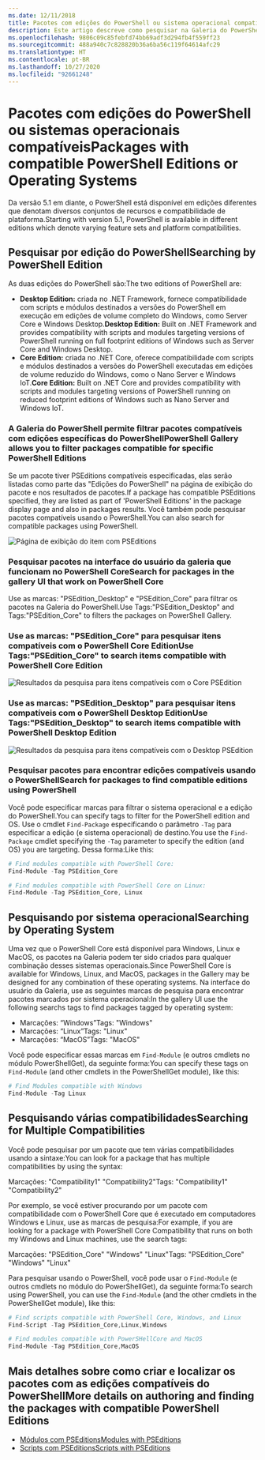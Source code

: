 ```yaml
---
ms.date: 12/11/2018
title: Pacotes com edições do PowerShell ou sistema operacional compatível
description: Este artigo descreve como pesquisar na Galeria do PowerShell por compatibilidade com uma plataforma ou edição específica.
ms.openlocfilehash: 9806c09c85febfd74bb69adf3d294fb4f559ff23
ms.sourcegitcommit: 488a940c7c828820b36a6ba56c119f64614afc29
ms.translationtype: HT
ms.contentlocale: pt-BR
ms.lasthandoff: 10/27/2020
ms.locfileid: "92661248"
---
```

# <a name="packages-with-compatible-powershell-editions-or-operating-systems"></a><span data-ttu-id="09ca0-103">Pacotes com edições do PowerShell ou sistemas operacionais compatíveis</span><span class="sxs-lookup"><span data-stu-id="09ca0-103">Packages with compatible PowerShell Editions or Operating Systems</span></span>

<span data-ttu-id="09ca0-104">Da versão 5.1 em diante, o PowerShell está disponível em edições diferentes que denotam diversos conjuntos de recursos e compatibilidade de plataforma.</span><span class="sxs-lookup"><span data-stu-id="09ca0-104">Starting with version 5.1, PowerShell is available in different editions which denote varying feature sets and platform compatibilities.</span></span>

## <a name="searching-by-powershell-edition"></a><span data-ttu-id="09ca0-105">Pesquisar por edição do PowerShell</span><span class="sxs-lookup"><span data-stu-id="09ca0-105">Searching by PowerShell Edition</span></span>

<span data-ttu-id="09ca0-106">As duas edições do PowerShell são:</span><span class="sxs-lookup"><span data-stu-id="09ca0-106">The two editions of PowerShell are:</span></span>

- <span data-ttu-id="09ca0-107">**Desktop Edition:** criada no .NET Framework, fornece compatibilidade com scripts e módulos destinados a versões do PowerShell em execução em edições de volume completo do Windows, como Server Core e Windows Desktop.</span><span class="sxs-lookup"><span data-stu-id="09ca0-107">**Desktop Edition:** Built on .NET Framework and provides compatibility with scripts and modules targeting versions of PowerShell running on full footprint editions of Windows such as Server Core and Windows Desktop.</span></span>
- <span data-ttu-id="09ca0-108">**Core Edition:** criada no .NET Core, oferece compatibilidade com scripts e módulos destinados a versões do PowerShell executadas em edições de volume reduzido do Windows, como o Nano Server e Windows IoT.</span><span class="sxs-lookup"><span data-stu-id="09ca0-108">**Core Edition:** Built on .NET Core and provides compatibility with scripts and modules targeting versions of PowerShell running on reduced footprint editions of Windows such as Nano Server and Windows IoT.</span></span>

### <a name="powershell-gallery-allows-you-to-filter-packages-compatible-for-specific-powershell-editions"></a><span data-ttu-id="09ca0-109">A Galeria do PowerShell permite filtrar pacotes compatíveis com edições específicas do PowerShell</span><span class="sxs-lookup"><span data-stu-id="09ca0-109">PowerShell Gallery allows you to filter packages compatible for specific PowerShell Editions</span></span>

<span data-ttu-id="09ca0-110">Se um pacote tiver PSEditions compatíveis especificadas, elas serão listadas como parte das "Edições do PowerShell" na página de exibição do pacote e nos resultados de pacotes.</span><span class="sxs-lookup"><span data-stu-id="09ca0-110">If a package has compatible PSEditions specified, they are listed as part of 'PowerShell Editions' in the package display page and also in packages results.</span></span>
<span data-ttu-id="09ca0-111">Você também pode pesquisar pacotes compatíveis usando o PowerShell.</span><span class="sxs-lookup"><span data-stu-id="09ca0-111">You can also search for compatible packages using PowerShell.</span></span>

![Página de exibição do item com PSEditions](media/searching-by-compatibility/packagedisplaypagewithpseditions.PNG)

### <a name="search-for-packages-in-the-gallery-ui-that-work-on-powershell-core"></a><span data-ttu-id="09ca0-113">Pesquisar pacotes na interface do usuário da galeria que funcionam no PowerShell Core</span><span class="sxs-lookup"><span data-stu-id="09ca0-113">Search for packages in the gallery UI that work on PowerShell Core</span></span>

<span data-ttu-id="09ca0-114">Use as marcas: "PSEdition_Desktop" e "PSEdition_Core" para filtrar os pacotes na Galeria do PowerShell.</span><span class="sxs-lookup"><span data-stu-id="09ca0-114">Use Tags:"PSEdition_Desktop" and Tags:"PSEdition_Core" to filters the packages on PowerShell Gallery.</span></span>

### <a name="use-tagspsedition_core-to-search-items-compatible-with-powershell-core-edition"></a><span data-ttu-id="09ca0-115">Use as marcas: "PSEdition_Core" para pesquisar itens compatíveis com o PowerShell Core Edition</span><span class="sxs-lookup"><span data-stu-id="09ca0-115">Use Tags:"PSEdition_Core" to search items compatible with PowerShell Core Edition</span></span>

![Resultados da pesquisa para itens compatíveis com o Core PSEdition](media/searching-by-compatibility/searchresultswithpseditions.PNG)

### <a name="use-tagspsedition_desktop-to-search-items-compatible-with-powershell-desktop-edition"></a><span data-ttu-id="09ca0-117">Use as marcas: "PSEdition_Desktop" para pesquisar itens compatíveis com o PowerShell Desktop Edition</span><span class="sxs-lookup"><span data-stu-id="09ca0-117">Use Tags:"PSEdition_Desktop" to search items compatible with PowerShell Desktop Edition</span></span>

![Resultados da pesquisa para itens compatíveis com o Desktop PSEdition](media/searching-by-compatibility/searchresultswithpseditionsdesktop.PNG)

### <a name="search-for-packages-to-find-compatible-editions-using-powershell"></a><span data-ttu-id="09ca0-119">Pesquisar pacotes para encontrar edições compatíveis usando o PowerShell</span><span class="sxs-lookup"><span data-stu-id="09ca0-119">Search for packages to find compatible editions using PowerShell</span></span>

<span data-ttu-id="09ca0-120">Você pode especificar marcas para filtrar o sistema operacional e a edição do PowerShell.</span><span class="sxs-lookup"><span data-stu-id="09ca0-120">You can specify tags to filter for the PowerShell edition and OS.</span></span> <span data-ttu-id="09ca0-121">Use o cmdlet `Find-Package` especificando o parâmetro `-Tag` para especificar a edição (e sistema operacional) de destino.</span><span class="sxs-lookup"><span data-stu-id="09ca0-121">You use the `Find-Package` cmdlet specifying the `-Tag` parameter to specify the edition (and OS) you are targeting.</span></span> <span data-ttu-id="09ca0-122">Dessa forma:</span><span class="sxs-lookup"><span data-stu-id="09ca0-122">Like this:</span></span>

```powershell
# Find modules compatible with PowerShell Core:
Find-Module -Tag PSEdition_Core

# Find modules compatible with PowerShell Core on Linux:
Find-Module -Tag PSEdition_Core, Linux
```

## <a name="searching-by-operating-system"></a><span data-ttu-id="09ca0-123">Pesquisando por sistema operacional</span><span class="sxs-lookup"><span data-stu-id="09ca0-123">Searching by Operating System</span></span>

<span data-ttu-id="09ca0-124">Uma vez que o PowerShell Core está disponível para Windows, Linux e MacOS, os pacotes na Galeria podem ter sido criados para qualquer combinação desses sistemas operacionais.</span><span class="sxs-lookup"><span data-stu-id="09ca0-124">Since PowerShell Core is available for Windows, Linux, and MacOS, packages in the Gallery may be designed for any combination of these operating systems.</span></span> <span data-ttu-id="09ca0-125">Na interface do usuário da Galeria, use as seguintes marcas de pesquisa para encontrar pacotes marcados por sistema operacional:</span><span class="sxs-lookup"><span data-stu-id="09ca0-125">In the gallery UI use the following searchs tags to find packages tagged by operating system:</span></span>

- <span data-ttu-id="09ca0-126">Marcações: “Windows”</span><span class="sxs-lookup"><span data-stu-id="09ca0-126">Tags: "Windows"</span></span>
- <span data-ttu-id="09ca0-127">Marcações: “Linux”</span><span class="sxs-lookup"><span data-stu-id="09ca0-127">Tags: "Linux"</span></span>
- <span data-ttu-id="09ca0-128">Marcações: “MacOS”</span><span class="sxs-lookup"><span data-stu-id="09ca0-128">Tags: "MacOS"</span></span>

<span data-ttu-id="09ca0-129">Você pode especificar essas marcas em `Find-Module` (e outros cmdlets no módulo PowerShellGet), da seguinte forma:</span><span class="sxs-lookup"><span data-stu-id="09ca0-129">You can specify these tags on `Find-Module` (and other cmdlets in the PowerShellGet module), like this:</span></span>

```powershell
# Find Modules compatible with Windows
Find-Module -Tag Linux
```

## <a name="searching-for-multiple-compatibilities"></a><span data-ttu-id="09ca0-130">Pesquisando várias compatibilidades</span><span class="sxs-lookup"><span data-stu-id="09ca0-130">Searching for Multiple Compatibilities</span></span>

<span data-ttu-id="09ca0-131">Você pode pesquisar por um pacote que tem várias compatibilidades usando a sintaxe:</span><span class="sxs-lookup"><span data-stu-id="09ca0-131">You can look for a package that has multiple compatibilities by using the syntax:</span></span>

<span data-ttu-id="09ca0-132">Marcações: "Compatibility1" "Compatibility2"</span><span class="sxs-lookup"><span data-stu-id="09ca0-132">Tags: "Compatibility1" "Compatibility2"</span></span>

<span data-ttu-id="09ca0-133">Por exemplo, se você estiver procurando por um pacote com compatibilidade com o PowerShell Core que é executado em computadores Windows e Linux, use as marcas de pesquisa:</span><span class="sxs-lookup"><span data-stu-id="09ca0-133">For example, if you are looking for a package with PowerShell Core Compatibility that runs on both my Windows and Linux machines, use the search tags:</span></span>

<span data-ttu-id="09ca0-134">Marcações: "PSEdition_Core" "Windows" "Linux"</span><span class="sxs-lookup"><span data-stu-id="09ca0-134">Tags: "PSEdition_Core" "Windows" "Linux"</span></span>

<span data-ttu-id="09ca0-135">Para pesquisar usando o PowerShell, você pode usar o `Find-Module` (e outros cmdlets no módulo do PowerShellGet), da seguinte forma:</span><span class="sxs-lookup"><span data-stu-id="09ca0-135">To search using PowerShell, you can use the `Find-Module` (and the other cmdlets in the PowerShellGet module), like this:</span></span>

```powershell
# Find scripts compatible with PowerShell Core, Windows, and Linux
Find-Script -Tag PSEdition_Core,Linux,Windows

# Find modules compatible with PowerSHellCore and MacOS
Find-Module -Tag PSEdition_Core,MacOS
```

## <a name="more-details-on-authoring-and-finding-the-packages-with-compatible-powershell-editions"></a><span data-ttu-id="09ca0-136">Mais detalhes sobre como criar e localizar os pacotes com as edições compatíveis do PowerShell</span><span class="sxs-lookup"><span data-stu-id="09ca0-136">More details on authoring and finding the packages with compatible PowerShell Editions</span></span>

- [<span data-ttu-id="09ca0-137">Módulos com PSEditions</span><span class="sxs-lookup"><span data-stu-id="09ca0-137">Modules with PSEditions</span></span>](../../concepts/module-psedition-support.md)
- [<span data-ttu-id="09ca0-138">Scripts com PSEditions</span><span class="sxs-lookup"><span data-stu-id="09ca0-138">Scripts with PSEditions</span></span>](../../concepts/script-psedition-support.md)
